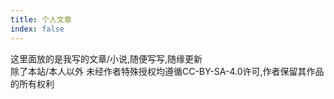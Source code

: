 ```yaml
---
title: 个人文章
index: false
---
```


这里面放的是我写的文章/小说,随便写写,随缘更新   
除了本站/本人以外 未经作者特殊授权均遵循CC-BY-SA-4.0许可,作者保留其作品的所有权利  